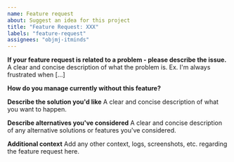 ```yaml
---
name: Feature request
about: Suggest an idea for this project
title: "Feature Request: XXX"
labels: "feature-request"
assignees: "objmj-itminds"
---
```


**If your feature request is related to a problem - please describe the issue.**
A clear and concise description of what the problem is. Ex. I'm always frustrated when [...]

**How do you manage currently without this feature?**

**Describe the solution you'd like**
A clear and concise description of what you want to happen.

**Describe alternatives you've considered**
A clear and concise description of any alternative solutions or features you've considered.

**Additional context**
Add any other context, logs, screenshots, etc. regarding the feature request here.
